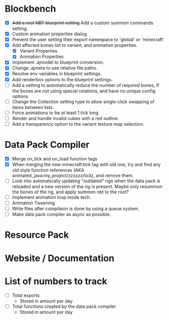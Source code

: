 
# Blockbench
- [x] ~~Add a root NBT blueprint setting~~ Add a custom summon commands setting.
- [x] Custom animation properties dialog
- [x] Prevent the user setting their export namespace to 'global' or 'minecraft'
- [x] Add affected bones list to variant, and animation properties.
    - [x] Variant Properties
    - [x] Animation Properties
- [x] Implement .ajmodel to blueprint conversion.
- [x] Change .ajmeta to use relative file paths.
- [x] Resolve env variables in blueprint settings.
- [x] Add renderbox options to the blueprint settings.
- [ ] Add a setting to automatically reduce the number of required bones, if the bones are not using special rotations, and have no unique config options.
- [ ] Change the Collection setting type to allow single-click swapping of items between lists.
- [ ] Force animations to be at least 1 tick long
- [ ] Render and handle invalid cubes with a red outline.
- [ ] Add a transparency option to the variant texture map selection.

# Data Pack Compiler
- [x] Merge on_tick and on_load function tags
- [x] When merging the new minecraft:tick tag with old one, try and find any old style function references (AKA animated_java:my_project/zzzzzz/tick), and remove them.
- [ ] Look into automatically updating "outdated" rigs when the data pack is reloaded and a new version of the rig is present. Maybe only resummon the bones of the rig, and apply summon nbt to the root?
- [ ] Implement animation loop mode tech.
- [ ] Animation Tweening
- [ ] Write files after compilaion is done by using a queue system.
- [ ] Make data pack compiler as async as possible.

# Resource Pack

# Website / Documentation

# List of numbers to track
- [ ] Total exports
    - Stored in amount per day
- [ ] Total functions created by the data pack compiler
    - Stored in amount per day

